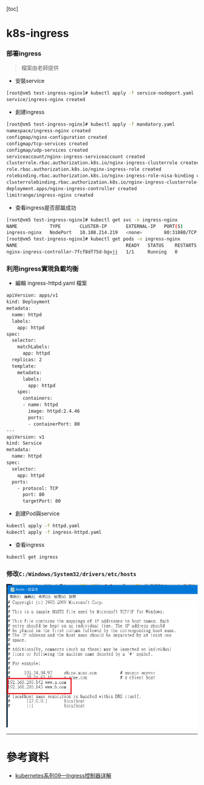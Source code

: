 [toc]
# k8s-ingress

### 部署ingress
> 檔案由老師提供

* 安裝service
```sh
[root@vm5 test-ingress-nginx]# kubectl apply -f service-nodeport.yaml 
service/ingress-nginx created
```
* 創建ingress
```sh
[root@vm5 test-ingress-nginx]# kubectl apply -f mandatory.yaml 
namespace/ingress-nginx created
configmap/nginx-configuration created
configmap/tcp-services created
configmap/udp-services created
serviceaccount/nginx-ingress-serviceaccount created
clusterrole.rbac.authorization.k8s.io/nginx-ingress-clusterrole created
role.rbac.authorization.k8s.io/nginx-ingress-role created
rolebinding.rbac.authorization.k8s.io/nginx-ingress-role-nisa-binding created
clusterrolebinding.rbac.authorization.k8s.io/nginx-ingress-clusterrole-nisa-binding created
deployment.apps/nginx-ingress-controller created
limitrange/ingress-nginx created
```
* 查看ingress是否部屬成功
```sh
[root@vm5 test-ingress-nginx]# kubectl get svc -n ingress-nginx
NAME            TYPE       CLUSTER-IP       EXTERNAL-IP   PORT(S)                      AGE
ingress-nginx   NodePort   10.108.214.219   <none>        80:31080/TCP,443:30515/TCP   7m48s
[root@vm5 test-ingress-nginx]# kubectl get pods -n ingress-nginx 
NAME                                        READY   STATUS    RESTARTS   AGE
nginx-ingress-controller-7fcf8df75d-bgvjj   1/1     Running   0          13m
```
### 利用ingress實現負載均衡

* 編輯 ingress-httpd.yaml 檔案

```sh
apiVersion: apps/v1
kind: Deployment
metadata:
  name: httpd
  labels:
    app: httpd
spec:
  selector:
    matchLabels:
      app: httpd
  replicas: 2	
  template:
    metadata:
      labels:
        app: httpd
    spec:
      containers:
      - name: httpd
        image: httpd:2.4.46
        ports:
        - containerPort: 80
---
apiVersion: v1
kind: Service
metadata:
  name: httpd
spec:
  selector:
    app: httpd
  ports:
    - protocol: TCP
      port: 80
      targetPort: 80

```

* 創建Pod與service

```sh
kubectl apply -f httpd.yaml
kubectl apply -f ingress-httpd.yaml 
```

* 查看ingress

```sh
kubectl get ingress
```

### 修改`C:/Windows/System32/drivers/etc/hosts`

![1215-03](./20201215/1215-03.png)

---
# 參考資料
* [kubernetes系列09—Ingress控制器详解](https://www.cnblogs.com/along21/p/10333086.html)


